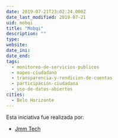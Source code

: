 ```yaml
---
date: 2019-07-21T23:02:24.000Z
date_last_modified: 2019-07-21
uid: mobqi
title: "Mobqi"
description: ""
type: 
website: 
date_ini: 
date_end: 
tags:
  - monitoreo-de-servicios-publicos
  - mapeo-ciudadano
  - transparencia-y-rendicion-de-cuentas
  - participación-ciudadana
  - uso-de-datos-abiertos
cities: 
  - Belo Horizonte
---
```


Esta iniciativa fue realizada por:

- [Jmm Tech](/organizaciones/jmm-tech)
